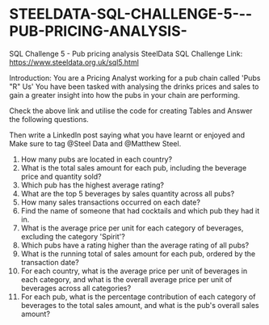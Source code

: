 # STEELDATA-SQL-CHALLENGE-5---PUB-PRICING-ANALYSIS-
SQL Challenge 5 - Pub pricing analysis
SteelData SQL Challenge Link: https://www.steeldata.org.uk/sql5.html

Introduction:
You are a Pricing Analyst working for a pub chain called 'Pubs "R" Us'
You have been tasked with analysing the drinks prices and sales to gain a greater insight into how the pubs in your chain are performing.

Check the above link and utilise the code for creating Tables and Answer the following questions.

Then write a LinkedIn post saying what you have learnt or enjoyed and Make sure to tag @Steel Data and @Matthew Steel.

1. How many pubs are located in each country?
2. What is the total sales amount for each pub, including the beverage price and quantity sold?
3. Which pub has the highest average rating?
4. What are the top 5 beverages by sales quantity across all pubs?
5. How many sales transactions occurred on each date?
6. Find the name of someone that had cocktails and which pub they had it in.
7. What is the average price per unit for each category of beverages, excluding the category 'Spirit'?
8. Which pubs have a rating higher than the average rating of all pubs?
9. What is the running total of sales amount for each pub, ordered by the transaction date?
10. For each country, what is the average price per unit of beverages in each category, and what is the overall average price per unit of beverages across all categories?
11. For each pub, what is the percentage contribution of each category of beverages to the total sales amount, and what is the pub's overall sales amount?
